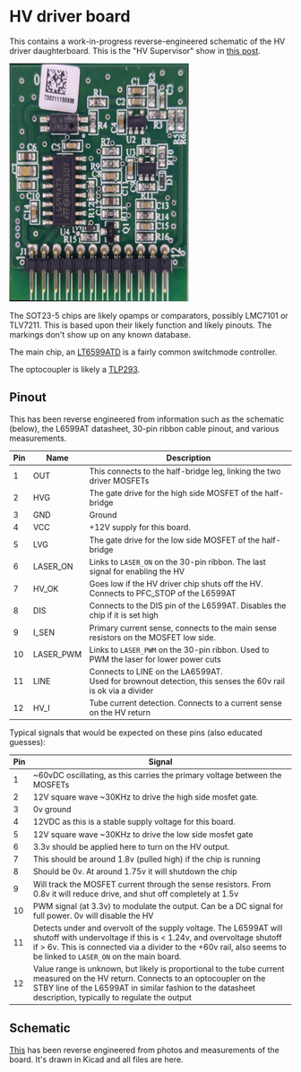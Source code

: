 # HV driver board

This contains a work-in-progress reverse-engineered schematic of the HV driver
daughterboard. This is the "HV Supervisor" show in
[this post](https://community.openglow.org/t/reverse-engineering-pr0n/242/2).

<img src="../images/gf-psu-top.jpg" width="320"/>

The SOT23-5 chips are likely opamps or comparators, possibly LMC7101 or TLV7211. This is
based upon their likely function and likely pinouts. The markings don't show up on
any known database.

The main chip, an [LT6599ATD](https://www.st.com/resource/en/datasheet/l6599.pdf)
is a fairly common switchmode controller.

The optocoupler is likely a [TLP293](https://toshiba.semicon-storage.com/info/TLP293_datasheet_en_20191129.pdf?did=14419&prodName=TLP293).

## Pinout

This has been reverse engineered from information such as the schematic (below),
the L6599AT datasheet, 30-pin ribbon cable pinout, and various measurements.

|   Pin  |    Name    |      Description    |
|--------|------------|---------------------|
|   1    |    OUT     | This connects to the half-bridge leg, linking the two driver MOSFETs |
|   2    |    HVG     | The gate drive for the high side MOSFET of the half-bridge |
|   3    |    GND     | Ground |
|   4    |    VCC     | +12V supply for this board. |
|   5    |    LVG     | The gate drive for the low side MOSFET of the half-bridge |
|   6    |  LASER_ON  | Links to `LASER_ON` on the 30-pin ribbon. The last signal for enabling the HV |
|   7    |    HV_OK   | Goes low if the HV driver chip shuts off the HV. Connects to PFC_STOP of the L6599AT |
|   8    |    DIS     | Connects to the DIS pin of the L6599AT. Disables the chip if it is set high |
|   9    |    I_SEN   | Primary current sense, connects to the main sense resistors on the MOSFET low side. |
|   10   | LASER_PWM  | Links to `LASER_PWM` on the 30-pin ribbon. Used to PWM the laser for lower power cuts |
|   11   |    LINE    | Connects to LINE on the LA6599AT.<br/>Used for brownout detection, this senses the 60v rail is ok via a divider |
|   12   |    HV_I    | Tube current detection. Connects to a current sense on the HV return |

Typical signals that would be expected on these pins (also educated guesses):

|   Pin  |   Signal    |
|--------|------------------|
|    1   | ~60vDC oscillating, as this carries the primary voltage between the MOSFETs |
|    2   | 12V square wave ~30KHz to drive the high side mosfet gate. |
|    3   | 0v ground |
|    4   | 12VDC as this is a stable supply voltage for this board. |
|    5   | 12V square wave ~30KHz to drive the low side mosfet gate |
|    6   | 3.3v should be applied here to turn on the HV output. |
|    7   | This should be around 1.8v (pulled high) if the chip is running |
|    8   | Should be 0v. At around 1.75v it will shutdown the chip |
|    9   | Will track the MOSFET current through the sense resistors. From 0.8v it will reduce drive, and shut off completely at 1.5v |
|   10   | PWM signal (at 3.3v) to modulate the output. Can be a DC signal for full power. 0v will disable the HV |
|   11   | Detects under and overvolt of the supply voltage. The L6599AT will shutoff with undervoltage if this is < 1.24v, and overvoltage shutoff if > 6v. This is connected via a divider to the +60v rail, also seems to be linked to `LASER_ON` on the main board. |
|   12   | Value range is unknown, but likely is proportional to the tube current measured on the HV return. Connects to an optocoupler on the STBY line of the L6599AT in similar fashion to the datasheet description, typically to regulate the output |


## Schematic

[This](glowforge-psu-hvbrd.pdf) has been reverse engineered from photos and measurements of the board. It's drawn in
Kicad and all files are here.

